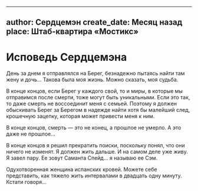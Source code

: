 
---
author: Сердцемэн
create_date: Месяц назад
place: Штаб-квартира «Мостикс»
---

# Исповедь Сердцемэна


День за днем я отправлялся на Берег, безнадежно пытаясь найти там жену и дочь... Такова была моя жизнь. Можно сказать, моя судьба.


В конце концов, если Берег у каждого свой, то и миры, в которые мы отправимся после смерти, тоже могут быть уникальными. Если это так, то даже смерть не воссоединит меня с семьей. Поэтому я должен обыскивать Берег за Берегом в надежде найти хотя бы малейший след, крошечную зацепку, которая может привести меня к ним.


В конце концов, смерть — это не конец, а прошлое не умерло. А это даже не прошлое...


В конце концов я решил прекратить поиски, поскольку понял, что они ничего не изменят. Я должен жить дальше. И на самом деле уже живу. Я завел пару. Ее зовут Саманта Спейд... я называю ее Сэм.


Одухотворенная женщина испанских кровей. Можете себе представить, как тяжело жить интервалами в двадцать одну минуту. Кстати говоря...




